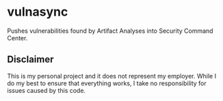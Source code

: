 # vulnasync

Pushes vulnerabilities found by Artifact Analyses into Security Command Center. 

## Disclaimer

This is my personal project and it does not represent my employer. While I do my best to ensure that everything works, I take no responsibility for issues caused by this code.
